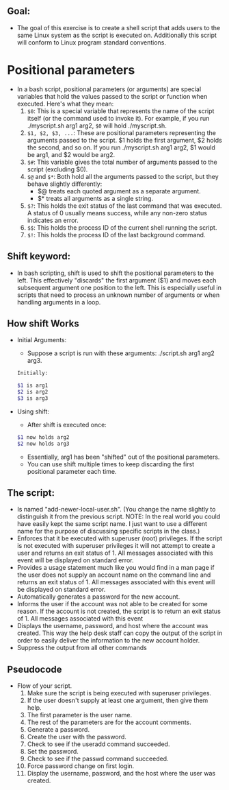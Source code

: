 ## Goal:
- The goal of this exercise is to create a shell script that adds users to the same Linux system as the
script is executed on. Additionally this script will conform to Linux program standard conventions.

# Positional parameters
- In a bash script, positional parameters (or arguments) are special variables that hold the values passed to the script or function when executed. Here's what they mean:
    1. `$0`: This is a special variable that represents the name of the script itself (or the command used to invoke it). For example, if you run ./myscript.sh arg1 arg2, `$0` will hold ./myscript.sh.
    2. `$1, $2, $3, ...`: These are positional parameters representing the arguments passed to the script. $1 holds the first argument, $2 holds the second, and so on. If you run ./myscript.sh arg1 arg2, $1 would be arg1, and $2 would be arg2.
    3. `$#`: This variable gives the total number of arguments passed to the script (excluding $0).
    4. `$@` and `$*`: Both hold all the arguments passed to the script, but they behave slightly differently:
        - $@ treats each quoted argument as a separate argument.
        - $* treats all arguments as a single string.
    5. `$?`: This holds the exit status of the last command that was executed. A status of 0 usually means success, while any non-zero status indicates an error.
    6. `$$`: This holds the process ID of the current shell running the script.
    7. `$!`: This holds the process ID of the last background command.


## Shift keyword:
- In bash scripting, shift is used to shift the positional parameters to the left. This effectively "discards" the first argument ($1) and moves each subsequent argument one position to the left. This is especially useful in scripts that need to process an unknown number of arguments or when handling arguments in a loop.

## How shift Works
- Initial Arguments:
    - Suppose a script is run with these arguments: ./script.sh arg1 arg2 arg3.
    ```bash
    Initially:
    
    $1 is arg1
    $2 is arg2
    $3 is arg3
    ```

- Using shift:
    - After shift is executed once:
    ```bash
    $1 now holds arg2
    $2 now holds arg3
    ```
    - Essentially, arg1 has been "shifted" out of the positional parameters.
    - You can use shift multiple times to keep discarding the first positional parameter each time.


## The script:
- Is named "add-newer-local-user.sh". (You change the name slightly to distinguish it
    from the previous script. NOTE: In the real world you could have easily kept the same script
    name. I just want to use a different name for the purpose of discussing specific scripts in the
    class.)
- Enforces that it be executed with superuser (root) privileges. If the script is not executed with
    superuser privileges it will not attempt to create a user and returns an exit status of 1. All
    messages associated with this event will be displayed on standard error.
- Provides a usage statement much like you would find in a man page if the user does not
    supply an account name on the command line and returns an exit status of 1. All messages
    associated with this event will be displayed on standard error.
- Automatically generates a password for the new account.
- Informs the user if the account was not able to be created for some reason. If the account is
    not created, the script is to return an exit status of 1. All messages associated with this event
- Displays the username, password, and host where the account was created. This way the
    help desk staff can copy the output of the script in order to easily deliver the information to
    the new account holder.
- Suppress the output from all other commands

## Pseudocode
- Flow of your script.
    1. Make sure the script is being executed with superuser privileges.
    2. If the user doesn't supply at least one argument, then give them help.
    3. The first parameter is the user name.
    4. The rest of the parameters are for the account comments.
    5. Generate a password.
    6. Create the user with the password.
    7. Check to see if the useradd command succeeded.
    8. Set the password.
    9. Check to see if the passwd command succeeded.
    10. Force password change on first login.
    11. Display the username, password, and the host where the user was created.